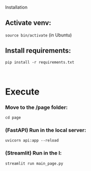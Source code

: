 Installation
## Activate venv:
`source bin/activate` (in Ubuntu)

## Install requirements:
`pip install -r requirements.txt`

<br>

# Execute
### Move to the /page folder: 
`cd page`

### (FastAPI) Run in the local server: 
`uvicorn api:app --reload`

### (Streamlit) Run in the l: 
`streamlit run main_page.py`

